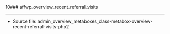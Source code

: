 10### affwp_overview_recent_referral_visits

----

- Source file: admin_overview_metaboxes_class-metabox-overview-recent-referral-visits-php2